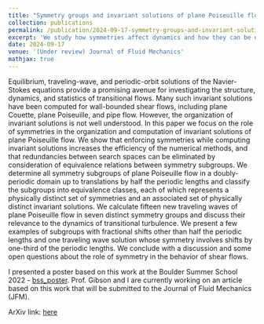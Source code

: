 ```yaml
---
title: "Symmetry groups and invariant solutions of plane Poiseuille flow"
collection: publications
permalink: /publication/2024-09-17-symmetry-groups-and-invariant-solutions-of-ppf
excerpt: 'We study how symmetries affect dynamics and how they can be exploited to simplify numerical calculations.'
date: 2024-09-17
venue: '(Under review) Journal of Fluid Mechanics'
mathjax: true
---
```


Equilibrium, traveling-wave, and periodic-orbit solutions of the Navier-Stokes equations provide a promising avenue for investigating the structure, dynamics, and statistics of transitional flows. Many such invariant solutions have been computed for wall-bounded shear flows, including plane Couette, plane Poiseuille, and pipe flow. However, the organization of invariant solutions is not well understood. In this paper we focus on the role of symmetries in the organization and computation of invariant solutions of plane Poiseuille flow. We show that enforcing symmetries while computing invariant solutions increases the efficiency of the numerical methods, and that redundancies between search spaces can be eliminated by consideration of equivalence relations between symmetry subgroups. We determine all symmetry subgroups of plane Poiseuille flow in a doubly-periodic domain up to translations by half the periodic lengths and classify the subgroups into equivalence classes, each of which represents a physically distinct set of symmetries and an associated set of physically distinct invariant solutions. We calculate fifteen new traveling waves of plane Poiseuille flow in seven distinct symmetry groups and discuss their relevance to the dynamics of transitional turbulence. We present a few examples of subgroups with fractional shifts other than half the periodic lengths and one traveling wave solution whose symmetry involves shifts by one-third of the periodic lengths. We conclude with a discussion and some open questions about the role of symmetry in the behavior of shear flows. 

I presented a poster based on this work at the Boulder Summer School 2022 - [bss_poster](http://pratikaghor.github.io/_pages/posters/aghor_symmetry_bss.pdf). Prof. Gibson and I are currently working on an article based on this work that will be submitted to the Journal of Fluid Mechanics (JFM). 

ArXiv link: [here](https://arxiv.org/abs/2409.11517)

